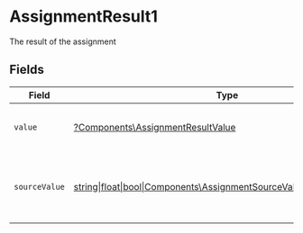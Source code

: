 # AssignmentResult1

The result of the assignment


## Fields

| Field                                                                                                                          | Type                                                                                                                           | Required                                                                                                                       | Description                                                                                                                    |
| ------------------------------------------------------------------------------------------------------------------------------ | ------------------------------------------------------------------------------------------------------------------------------ | ------------------------------------------------------------------------------------------------------------------------------ | ------------------------------------------------------------------------------------------------------------------------------ |
| `value`                                                                                                                        | [?Components\AssignmentResultValue](../../Models/Components/AssignmentResultValue.md)                                          | :heavy_minus_sign:                                                                                                             | The StackOne unified result status.                                                                                            |
| `sourceValue`                                                                                                                  | [string\|float\|bool\|Components\AssignmentSourceValueResult4\|array\|null](../../Models/Components/AssignmentResultSourceValue.md) | :heavy_minus_sign:                                                                                                             | The original result status from the provider before normalization.                                                             |